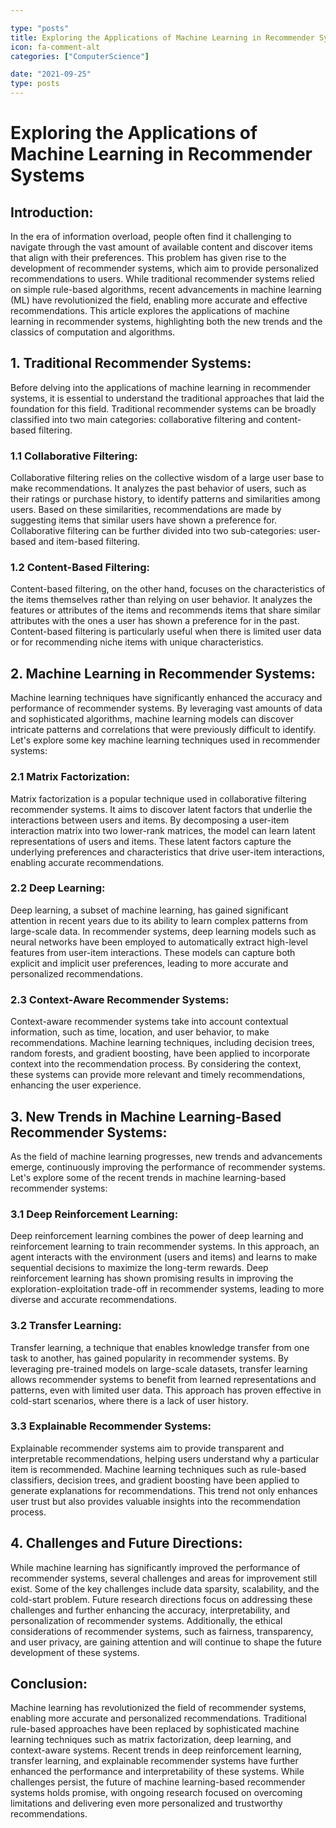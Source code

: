 ```yaml
---

type: "posts"
title: Exploring the Applications of Machine Learning in Recommender Systems
icon: fa-comment-alt
categories: ["ComputerScience"]

date: "2021-09-25"
type: posts
---
```





# Exploring the Applications of Machine Learning in Recommender Systems

## Introduction:
In the era of information overload, people often find it challenging to navigate through the vast amount of available content and discover items that align with their preferences. This problem has given rise to the development of recommender systems, which aim to provide personalized recommendations to users. While traditional recommender systems relied on simple rule-based algorithms, recent advancements in machine learning (ML) have revolutionized the field, enabling more accurate and effective recommendations. This article explores the applications of machine learning in recommender systems, highlighting both the new trends and the classics of computation and algorithms.

## 1. Traditional Recommender Systems:
Before delving into the applications of machine learning in recommender systems, it is essential to understand the traditional approaches that laid the foundation for this field. Traditional recommender systems can be broadly classified into two main categories: collaborative filtering and content-based filtering.

### 1.1 Collaborative Filtering:
Collaborative filtering relies on the collective wisdom of a large user base to make recommendations. It analyzes the past behavior of users, such as their ratings or purchase history, to identify patterns and similarities among users. Based on these similarities, recommendations are made by suggesting items that similar users have shown a preference for. Collaborative filtering can be further divided into two sub-categories: user-based and item-based filtering.

### 1.2 Content-Based Filtering:
Content-based filtering, on the other hand, focuses on the characteristics of the items themselves rather than relying on user behavior. It analyzes the features or attributes of the items and recommends items that share similar attributes with the ones a user has shown a preference for in the past. Content-based filtering is particularly useful when there is limited user data or for recommending niche items with unique characteristics.

## 2. Machine Learning in Recommender Systems:
Machine learning techniques have significantly enhanced the accuracy and performance of recommender systems. By leveraging vast amounts of data and sophisticated algorithms, machine learning models can discover intricate patterns and correlations that were previously difficult to identify. Let's explore some key machine learning techniques used in recommender systems:

### 2.1 Matrix Factorization:
Matrix factorization is a popular technique used in collaborative filtering recommender systems. It aims to discover latent factors that underlie the interactions between users and items. By decomposing a user-item interaction matrix into two lower-rank matrices, the model can learn latent representations of users and items. These latent factors capture the underlying preferences and characteristics that drive user-item interactions, enabling accurate recommendations.

### 2.2 Deep Learning:
Deep learning, a subset of machine learning, has gained significant attention in recent years due to its ability to learn complex patterns from large-scale data. In recommender systems, deep learning models such as neural networks have been employed to automatically extract high-level features from user-item interactions. These models can capture both explicit and implicit user preferences, leading to more accurate and personalized recommendations.

### 2.3 Context-Aware Recommender Systems:
Context-aware recommender systems take into account contextual information, such as time, location, and user behavior, to make recommendations. Machine learning techniques, including decision trees, random forests, and gradient boosting, have been applied to incorporate context into the recommendation process. By considering the context, these systems can provide more relevant and timely recommendations, enhancing the user experience.

## 3. New Trends in Machine Learning-Based Recommender Systems:
As the field of machine learning progresses, new trends and advancements emerge, continuously improving the performance of recommender systems. Let's explore some of the recent trends in machine learning-based recommender systems:

### 3.1 Deep Reinforcement Learning:
Deep reinforcement learning combines the power of deep learning and reinforcement learning to train recommender systems. In this approach, an agent interacts with the environment (users and items) and learns to make sequential decisions to maximize the long-term rewards. Deep reinforcement learning has shown promising results in improving the exploration-exploitation trade-off in recommender systems, leading to more diverse and accurate recommendations.

### 3.2 Transfer Learning:
Transfer learning, a technique that enables knowledge transfer from one task to another, has gained popularity in recommender systems. By leveraging pre-trained models on large-scale datasets, transfer learning allows recommender systems to benefit from learned representations and patterns, even with limited user data. This approach has proven effective in cold-start scenarios, where there is a lack of user history.

### 3.3 Explainable Recommender Systems:
Explainable recommender systems aim to provide transparent and interpretable recommendations, helping users understand why a particular item is recommended. Machine learning techniques such as rule-based classifiers, decision trees, and gradient boosting have been applied to generate explanations for recommendations. This trend not only enhances user trust but also provides valuable insights into the recommendation process.

## 4. Challenges and Future Directions:
While machine learning has significantly improved the performance of recommender systems, several challenges and areas for improvement still exist. Some of the key challenges include data sparsity, scalability, and the cold-start problem. Future research directions focus on addressing these challenges and further enhancing the accuracy, interpretability, and personalization of recommender systems. Additionally, the ethical considerations of recommender systems, such as fairness, transparency, and user privacy, are gaining attention and will continue to shape the future development of these systems.

## Conclusion:
Machine learning has revolutionized the field of recommender systems, enabling more accurate and personalized recommendations. Traditional rule-based approaches have been replaced by sophisticated machine learning techniques such as matrix factorization, deep learning, and context-aware systems. Recent trends in deep reinforcement learning, transfer learning, and explainable recommender systems have further enhanced the performance and interpretability of these systems. While challenges persist, the future of machine learning-based recommender systems holds promise, with ongoing research focused on overcoming limitations and delivering even more personalized and trustworthy recommendations.
